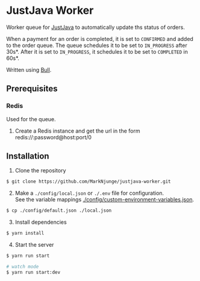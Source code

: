 # JustJava Worker

Worker queue for [JustJava](https://justjava.store) to automatically update ths status of orders.

When a payment for an order is completed, it is set to `CONFIRMED` and added to the order queue. The queue schedules it to be set to `IN_PROGRESS` after 30s*. After it is set to `IN_PROGRESS`, it schedules it to be set to `COMPLETED` in 60s*.

Written using [Bull](https://github.com/OptimalBits/bull).

## Prerequisites

### Redis

Used for the queue.

1. Create a Redis instance and get the url in the form redis://:password@host:port/0

## Installation

1. Clone the repository

```bash
$ git clone https://github.com/MarkNjunge/justjava-worker.git
```

2. Make a `./config/local.json` or `./.env` file for configuration.  
   See the variable mappings [./config/custom-environment-variables.json](./config/custom-environment-variables.json).

```bash
$ cp ./config/default.json ./local.json
```

3. Install dependencies

```bash
$ yarn install
```

4. Start the server

```bash
$ yarn run start

# watch mode
$ yarn run start:dev
```
